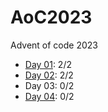 # AoC2023

Advent of code 2023

* [Day 01](Day01/Day01.ipynb): 2/2
* [Day 02](Day02/Day02.ipynb): 2/2
* Day 03: 0/2
* [Day 04](Day04/Day04.ipynb): 0/2

